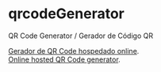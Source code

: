 # qrcodeGenerator
QR Code Generator / Gerador de Código QR

<a href="https://main.d2n3362xet2yxj.amplifyapp.com/"> Gerador de QR Code hospedado online</a>.
<br>
<a href="https://main.d2n3362xet2yxj.amplifyapp.com/"> Online hosted QR Code generator</a>.

